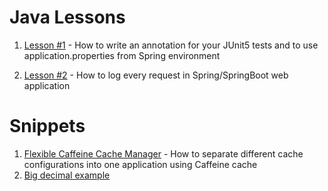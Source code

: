 # Java Lessons

1) [Lesson #1](springboot2-junit5-skiptest/README.md) - How to write an annotation for your JUnit5 tests and to use application.properties from Spring environment

2) [Lesson #2](springboot2-request-logger/README.md) - How to log every request in Spring/SpringBoot web application

# Snippets

1) [Flexible Caffeine Cache Manager](flexible-caffeine-cache/FlexibleCaffeineCacheManager.java) - How to separate different cache configurations into one application using Caffeine cache
2) [Big decimal example](big-decimal/src/main/java/me/bvn13/test/bigdecimal/BigDecimalExample.java)